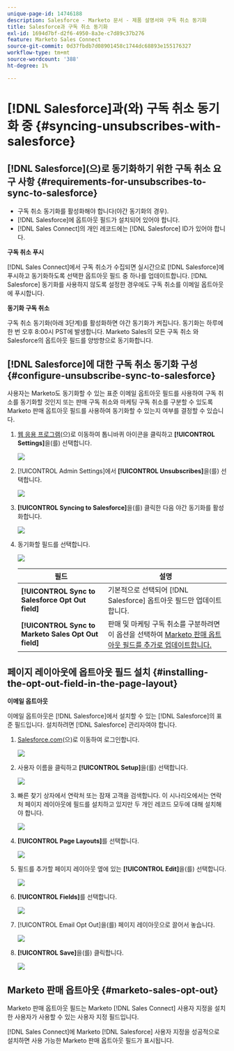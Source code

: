 ```yaml
---
unique-page-id: 14746188
description: Salesforce - Marketo 문서 - 제품 설명서와 구독 취소 동기화
title: Salesforce과 구독 취소 동기화
exl-id: 1694d7bf-d2f6-4950-8a3e-c7d89c37b276
feature: Marketo Sales Connect
source-git-commit: 0d37fbdb7d08901458c1744dc68893e155176327
workflow-type: tm+mt
source-wordcount: '388'
ht-degree: 1%

---
```


# [!DNL Salesforce]과(와) 구독 취소 동기화 중 {#syncing-unsubscribes-with-salesforce}

## [!DNL Salesforce]&#x200B;(으)로 동기화하기 위한 구독 취소 요구 사항 {#requirements-for-unsubscribes-to-sync-to-salesforce}

* 구독 취소 동기화를 활성화해야 합니다(야간 동기화의 경우).
* [!DNL Salesforce]에 옵트아웃 필드가 설치되어 있어야 합니다.
* [!DNL Sales Connect]의 개인 레코드에는 [!DNL Salesforce] ID가 있어야 합니다.

**구독 취소 푸시**

[!DNL Sales Connect]에서 구독 취소가 수집되면 실시간으로 [!DNL Salesforce]에 푸시하고 동기화하도록 선택한 옵트아웃 필드 중 하나를 업데이트합니다. [!DNL Salesforce] 동기화를 사용하지 않도록 설정한 경우에도 구독 취소를 이메일 옵트아웃에 푸시합니다.

**동기화 구독 취소**

구독 취소 동기화(아래 3단계)를 활성화하면 야간 동기화가 켜집니다. 동기화는 하루에 한 번 오후 8:00시 PST에 발생합니다. Marketo Sales의 모든 구독 취소 와 Salesforce의 옵트아웃 필드를 양방향으로 동기화합니다.

## [!DNL Salesforce]에 대한 구독 취소 동기화 구성 {#configure-unsubscribe-sync-to-salesforce}

사용자는 Marketo도 동기화할 수 있는 표준 이메일 옵트아웃 필드를 사용하여 구독 취소를 동기화할 것인지 또는 판매 구독 취소와 마케팅 구독 취소를 구분할 수 있도록 Marketo 판매 옵트아웃 필드를 사용하여 동기화할 수 있는지 여부를 결정할 수 있습니다.

1. [웹 응용 프로그램](https://toutapp.com/login)&#x200B;(으)로 이동하여 톱니바퀴 아이콘을 클릭하고 **[!UICONTROL Settings]**&#x200B;을(를) 선택합니다.

   ![](assets/one-1.png)

1. [!UICONTROL Admin Settings]에서 **[!UICONTROL Unsubscribes]**&#x200B;을(를) 선택합니다.

   ![](assets/two-2.png)

1. **[!UICONTROL Syncing to Salesforce]**&#x200B;을(를) 클릭한 다음 야간 동기화를 활성화합니다.

   ![](assets/three-2.png)

1. 동기화할 필드를 선택합니다.

   ![](assets/4.png)

   | 필드 | 설명 |
   |---|---|
   | **[!UICONTROL Sync to Salesforce Opt Out field]** | 기본적으로 선택되어 [!DNL Salesforce] 옵트아웃 필드만 업데이트합니다. |
   | **[!UICONTROL Sync to Marketo Sales Opt Out field]** | 판매 및 마케팅 구독 취소를 구분하려면 이 옵션을 선택하여 [Marketo 판매 옵트아웃 필드를 추가로 업데이트합니다.](#msoo) |

## 페이지 레이아웃에 옵트아웃 필드 설치 {#installing-the-opt-out-field-in-the-page-layout}

**이메일 옵트아웃**

이메일 옵트아웃은 [!DNL Salesforce]에서 설치할 수 있는 [!DNL Salesforce]의 표준 필드입니다. 설치하려면 [!DNL Salesforce] 관리자여야 합니다.

1. [Salesforce.com](https://salesforce.com)&#x200B;(으)로 이동하여 로그인합니다.

   ![](assets/five-1.png)

1. 사용자 이름을 클릭하고 **[!UICONTROL Setup]**&#x200B;을(를) 선택합니다.

   ![](assets/six-1.png)

1. 빠른 찾기 상자에서 연락처 또는 잠재 고객을 검색합니다. 이 시나리오에서는 연락처 페이지 레이아웃에 필드를 설치하고 있지만 두 개인 레코드 모두에 대해 설치해야 합니다.

   ![](assets/seven-1.png)

1. **[!UICONTROL Page Layouts]**&#x200B;를 선택합니다.

   ![](assets/eight-1.png)

1. 필드를 추가할 페이지 레이아웃 옆에 있는 **[!UICONTROL Edit]**&#x200B;을(를) 선택합니다.

   ![](assets/nine.png)

1. **[!UICONTROL Fields]**&#x200B;를 선택합니다.

   ![](assets/ten.png)

1. [!UICONTROL Email Opt Out]을(를) 페이지 레이아웃으로 끌어서 놓습니다.

   ![](assets/11.png)

1. **[!UICONTROL Save]**&#x200B;을(를) 클릭합니다.

   ![](assets/twelve.png)

## Marketo 판매 옵트아웃 {#marketo-sales-opt-out}

Marketo 판매 옵트아웃 필드는 Marketo [!DNL Sales Connect] 사용자 지정을 설치한 사용자가 사용할 수 있는 사용자 지정 필드입니다.

[!DNL Sales Connect]에 Marketo [!DNL Salesforce] 사용자 지정을 성공적으로 설치하면 사용 가능한 Marketo 판매 옵트아웃 필드가 표시됩니다.

